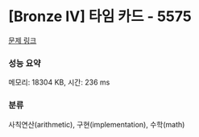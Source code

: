 # [Bronze IV] 타임 카드 - 5575 

[문제 링크](https://www.acmicpc.net/problem/5575) 

### 성능 요약

메모리: 18304 KB, 시간: 236 ms

### 분류

사칙연산(arithmetic), 구현(implementation), 수학(math)

